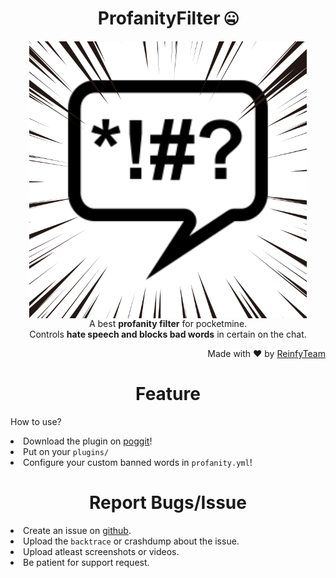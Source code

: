 <h1 align=center>ProfanityFilter 🤐</h1>
<p align=center> 
<a href="https://poggit.pmmp.io/p/ProfanityFilter"><img src="https://github.com/ReinfyTeam/ProfanityFilter/blob/main/ProfanityFilter.png" align="center" size="200"></a><br>
A best <b>profanity filter</b> for pocketmine.<br>Controls <b>hate speech and blocks bad words</b> in certain on the chat.</p>
<p align=right>Made with ❤ by <a href="https://github.com/ReinfyTeam">ReinfyTeam</a></p>

<h1 align="center">Feature</h1>
<p align="center>
Do you want to <b>block or censor</b> the words are hating people?<br>
Do you want to <b>punish</b> them after <b>many times of attempts?</b><br><br>
<b>Well, you found this one could best plugin!</b>
</p>

<h1 align="center">How to use?</h1>
<list>
<li>Download the plugin on <a href="https://poggit.pmmp.io/p/ProfanityFilter">poggit</a>!</li>
<li>Put on your <code>plugins/</code folder and restart your server!</li>
<li>Configure your custom banned words in <code>profanity.yml</code>!</li>
</list>

<h1 align="center">Report Bugs/Issue</h1>
<list>
<li>Create an issue on <a href="https://github.com/ReinfyTeam/ProfanityFilter/issues/new">github</a>.</li>
<li>Upload the <code>backtrace</code> or </code>crashdump</code> about the issue.</li>
<li>Upload atleast screenshots or videos.</li>
<li>Be patient for support request.</li>
</list>
